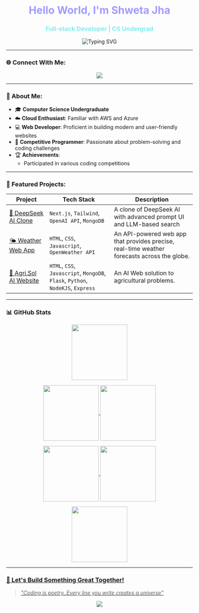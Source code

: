 <h1 align="center" style="color:#a29bfe;">Hello World, I'm Shweta Jha </h1>
<h3 align="center" style="color:#81ecec;">Full-stack Developer | CS Undergrad </h3>

<p align="center">
  <img src="https://readme-typing-svg.herokuapp.com?font=Fira+Code&size=24&pause=1000&color=C8A2C8&center=true&vCenter=true&width=435&lines=Welcome+to+my+GitHub+Profile!;I+love+building+cool+projects!;Let's+collaborate+and+create!" alt="Typing SVG" />
</p>

---

### 🌐 Connect With Me:

<p align="center">
  <a href="https://www.linkedin.com/in/heyitssj" target="_app">
    <img src="https://img.shields.io/badge/LinkedIn-%230077B5.svg?&style=for-the-badge&logo=linkedin&logoColor=white" />
  </a>
</p>

---

### 🧠 About Me:

- 🎓 **Computer Science Undergraduate**  
- ☁️ **Cloud Enthusiast**: Familiar with AWS and Azure
- 💻 **Web Developer**: Proficient in building modern and user-friendly websites  
- 🧩 **Competitive Programmer**: Passionate about problem-solving and coding challenges   
- 🏆 **Achievements**:
  - Participated in various coding competitions   

---


### 🚀 Featured Projects:

| Project | Tech Stack | Description |
|--------|------------|-------------|
| [🤖 DeepSeek AI Clone](https://github.com/heyitsj-git/deepseek-ai-clone) | `Next.js`, `Tailwind`, `OpenAI API`, `MongoDB` | A clone of DeepSeek AI with advanced prompt UI and LLM-based search |
| [🌤️ Weather Web App](https://github.com/heyitsj-git/Weather-Forecast-WebApp) | `HTML`, `CSS`, `Javascript`, `OpenWeather API`| An API-powered web app that provides precise, real-time weather forecasts across the globe.|
| [🌾 Agri.Sol AI Website](https://github.com/heyitsj-git/AgriSol-WebApp) | `HTML`, `CSS`, `Javascript`, `MongoDB`, `Flask`, `Python`, `NodeKJS`, `Express` | An AI Web solution to agricultural problems.| 


---

### 📊 GitHub Stats

<p align="center">
  <a href="https://github.com/heyitsj-git">
    <img align="center"
         height="150em"
         src="https://streak-stats.demolab.com?user=heyitsj-git&theme=aura&hide_border=false&border_radius=10" />
  </a>
</p>

<p align="center">
  <a href="https://github.com/heyitsj-git">
    <img align="center"
         height="150em"
         src="https://github-profile-summary-cards.vercel.app/api/cards/most-commit-language?username=heyitsj-git&theme=aura"
    />
  <a href="https://github.com/heyitsj-git">
    <img align="center"
         height="150em"
         src="https://github-profile-summary-cards.vercel.app/api/cards/repos-per-language?username=heyitsj-git&theme=aura"
    />
</p>

<p align="center">
  <a href="https://github.com/heyitsj-git">
    <img align="center"
         height="150em"
         src="https://github-profile-summary-cards.vercel.app/api/cards/stats?username=heyitsj-git&theme=aura"
    />
  <a href="https://github.com/heyitsj-git">
    <img align="center"
         height="150em"
         src="https://github-profile-summary-cards.vercel.app/api/cards/productive-time?username=heyitsj-git&theme=aura&utcOffset=8"
    />
</p>

<p align="center">
 <a href="https://github.com/heyitsj-git">
    <img align="center"
         height="150em"
         src="https://github-profile-summary-cards.vercel.app/api/cards/profile-details?username=heyitsj-git&theme=aura"
    />
</p>


---


  
### 🥂 Let's Build Something Great Together!

> *"Coding is poetry. Every line you write creates a universe"*

<p align="center">
  <img src="https://capsule-render.vercel.app/api?type=waving&height=120&section=footer&color=gradient&customColorList=0:C8A2C8,100:0072ff" />
</p>


<!---
U4Universe/U4Universe is a ✨ special ✨ repository because its `README.md` (this file) appears on your GitHub profile.
You can click the Preview link to take a look at your changes.
--->
